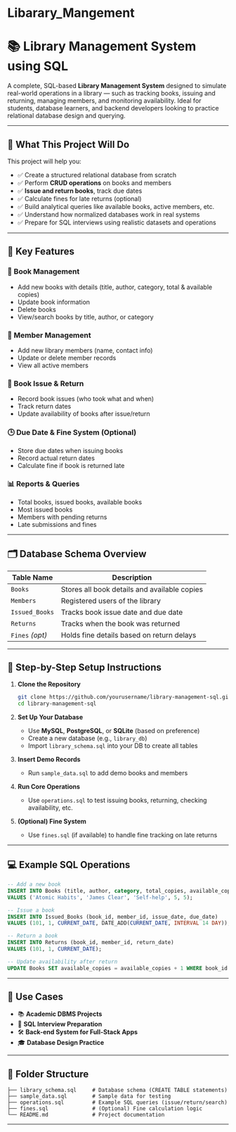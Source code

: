 # Libarary_Mangement


# 📚 Library Management System using SQL

A complete, SQL-based **Library Management System** designed to simulate real-world operations in a library — such as tracking books, issuing and returning, managing members, and monitoring availability. Ideal for students, database learners, and backend developers looking to practice relational database design and querying.

---

## 🎯 What This Project Will Do

This project will help you:

* ✅ Create a structured relational database from scratch
* ✅ Perform **CRUD operations** on books and members
* ✅ **Issue and return books**, track due dates
* ✅ Calculate fines for late returns (optional)
* ✅ Build analytical queries like available books, active members, etc.
* ✅ Understand how normalized databases work in real systems
* ✅ Prepare for SQL interviews using realistic datasets and operations

---

## 📌 Key Features

### 📘 Book Management

* Add new books with details (title, author, category, total & available copies)
* Update book information
* Delete books
* View/search books by title, author, or category

### 👥 Member Management

* Add new library members (name, contact info)
* Update or delete member records
* View all active members

### 🔄 Book Issue & Return

* Record book issues (who took what and when)
* Track return dates
* Update availability of books after issue/return

### 🕒 Due Date & Fine System (Optional)

* Store due dates when issuing books
* Record actual return dates
* Calculate fine if book is returned late

### 📊 Reports & Queries

* Total books, issued books, available books
* Most issued books
* Members with pending returns
* Late submissions and fines

---

## 🗂️ Database Schema Overview

| Table Name      | Description                                  |
| --------------- | -------------------------------------------- |
| `Books`         | Stores all book details and available copies |
| `Members`       | Registered users of the library              |
| `Issued_Books`  | Tracks book issue date and due date          |
| `Returns`       | Tracks when the book was returned            |
| `Fines` *(opt)* | Holds fine details based on return delays    |

---

## 🚀 Step-by-Step Setup Instructions

1. **Clone the Repository**

   ```bash
   git clone https://github.com/yourusername/library-management-sql.git
   cd library-management-sql
   ```

2. **Set Up Your Database**

   * Use **MySQL**, **PostgreSQL**, or **SQLite** (based on preference)
   * Create a new database (e.g., `library_db`)
   * Import `library_schema.sql` into your DB to create all tables

3. **Insert Demo Records**

   * Run `sample_data.sql` to add demo books and members

4. **Run Core Operations**

   * Use `operations.sql` to test issuing books, returning, checking availability, etc.

5. **(Optional) Fine System**

   * Use `fines.sql` (if available) to handle fine tracking on late returns

---

## 💻 Example SQL Operations

```sql
-- Add a new book
INSERT INTO Books (title, author, category, total_copies, available_copies)
VALUES ('Atomic Habits', 'James Clear', 'Self-help', 5, 5);

-- Issue a book
INSERT INTO Issued_Books (book_id, member_id, issue_date, due_date)
VALUES (101, 1, CURRENT_DATE, DATE_ADD(CURRENT_DATE, INTERVAL 14 DAY));

-- Return a book
INSERT INTO Returns (book_id, member_id, return_date)
VALUES (101, 1, CURRENT_DATE);

-- Update availability after return
UPDATE Books SET available_copies = available_copies + 1 WHERE book_id = 101;
```

---

## 🧩 Use Cases

* 📚 **Academic DBMS Projects**
* 🧠 **SQL Interview Preparation**
* 🛠 **Back-end System for Full-Stack Apps**
* 🎓 **Database Design Practice**

---

## 📁 Folder Structure

```
├── library_schema.sql     # Database schema (CREATE TABLE statements)
├── sample_data.sql        # Sample data for testing
├── operations.sql         # Example SQL queries (issue/return/search)
├── fines.sql              # (Optional) Fine calculation logic
└── README.md              # Project documentation
```

---


